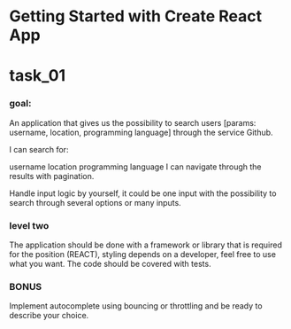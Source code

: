 # Getting Started with Create React App

# task_01
### goal:
An application that gives us the possibility to search users [params: username, location, programming language] through the service Github.

I can search for:

username
location
programming language
I can navigate through the results with pagination.

Handle input logic by yourself, it could be one input with the possibility to search through several options or many inputs.

### level two

The application should be done with a framework or library that is required for the position (REACT), 
styling depends on a developer, feel free to use what you want. The code should be covered with tests.

### BONUS

Implement autocomplete using bouncing or throttling and be ready to describe your choice.
